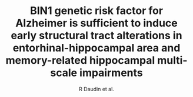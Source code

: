 ---
cat: gaia
subcat: ginkgo
bestof: false
author: R Daudin et al.
title: BIN1 genetic risk factor for Alzheimer is sufficient to induce early structural tract alterations in entorhinal-hippocampal area and memory-related hippocampal multi-scale impairments
year: 2018
type: preprint
url: http -//biorxiv.org/lookup/doi/10.1101/437228
doi: 10.1101/437228
---